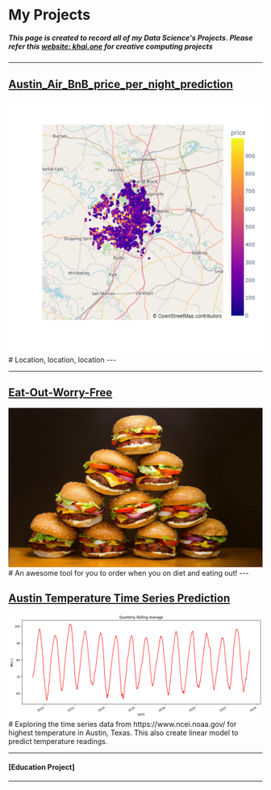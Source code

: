 # My Projects

##### This page is created to record all of my Data Science's Projects. Please refer this [website: khai.one](https://khai.one/) for creative computing projects

---
## [Austin_Air_BnB_price_per_night_prediction](https://github.com/Khaihuyennguyen/Austin_Air_BnB_price_per_night_prediction)
<img src="images/Austin_Air_BnB.png"/>
# Location, location, location
---

---
## [Eat-Out-Worry-Free](https://eat-out-worry-free-gc3on1p45.streamlit.app/)
<img src="images/ham.jpg"/>
# An awesome tool for you to order when you on diet and eating out!
---

## [Austin Temperature Time Series Prediction](https://eat-out-worry-free-gc3on1p45.streamlit.app/)
<img src="images/Austin_temp.png"/>
# Exploring the time series data from https://www.ncei.noaa.gov/ for highest temperature in Austin, Texas. This also create linear model to predict temperature readings.

---

#### [Education Project]

---

